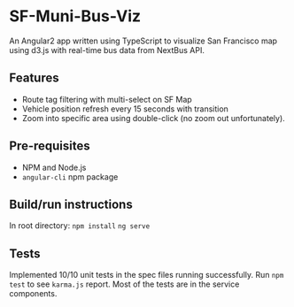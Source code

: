 # SF-Muni-Bus-Viz

An Angular2 app written using TypeScript to visualize San Francisco map using d3.js with real-time bus data from NextBus API.

## Features
* Route tag filtering with multi-select on SF Map
* Vehicle position refresh every 15 seconds with transition
* Zoom into specific area using double-click (no zoom out unfortunately).


## Pre-requisites
* NPM and Node.js
* `angular-cli` npm package

## Build/run instructions
In root directory:
`npm install`
`ng serve`

## Tests
Implemented 10/10 unit tests in the spec files running successfully. Run `npm test` to see `karma.js` report. Most of the tests are in the service components.











